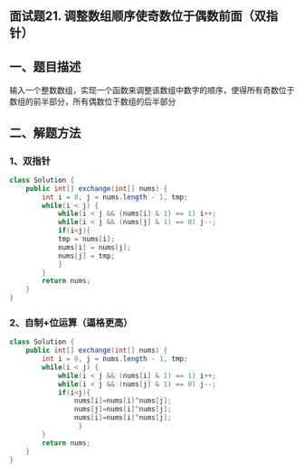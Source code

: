 ## 面试题21. 调整数组顺序使奇数位于偶数前面（双指针）



## 一、题目描述

输入一个整数数组，实现一个函数来调整该数组中数字的顺序，使得所有奇数位于数组的前半部分，所有偶数位于数组的后半部分



## 二、解题方法

### 1、双指针

```java
class Solution {
    public int[] exchange(int[] nums) {
        int i = 0, j = nums.length - 1, tmp;
        while(i < j) {
            while(i < j && (nums[i] & 1) == 1) i++;
            while(i < j && (nums[j] & 1) == 0) j--;
            if(i<j){
            tmp = nums[i];
            nums[i] = nums[j];
            nums[j] = tmp;
            }
        }
        return nums;
    }
}
```

### 2、自制+位运算（逼格更高）

```java
class Solution {
    public int[] exchange(int[] nums) {
        int i = 0, j = nums.length - 1, tmp;
        while(i < j) {
            while(i < j && (nums[i] & 1) == 1) i++;
            while(i < j && (nums[j] & 1) == 0) j--;
            if(i<j){
                nums[i]=nums[i]^nums[j];
                nums[j]=nums[i]^nums[j];
                nums[i]=nums[i]^nums[j];
           		 }
        }
        return nums;
    }
}
```